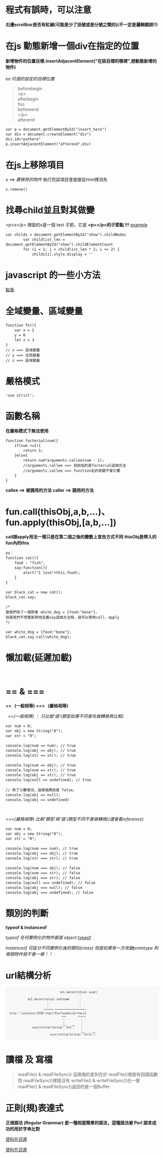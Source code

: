 # 程式有誤時，可以注意
**右邊scrollbar是否有紅線(可能是少了括號或是分號之類的)(不一定是邏輯錯誤!!)**

# 在js 動態新增一個div在指定的位置

#### 新增物件的位置目標.insertAdjacentElement("在該目標的哪裡",想動態新增的物件)

*ex:可選的設定的目標位置*  
>beforebegin  
>\<p\>  
>afterbegin   
>foo  
>beforeend     
>\<\/p\>  
>afterend  

```
var p = document.getElementById("insert_here")
var div = document.createElement("div")
div.id="puthere"
p.insertAdjacentElement("afterend",div)
```




# 在js上移除項目
*x ==> 要移除的物件*
執行完該項目會直接從html裡消失 

```
x.remove()
```




# 找尋child並且對其做變

*\<p>x\</p>* 裡面的x是一個 text 子節，它是 **\<p>\</p>的子節點 !!!**
[example](https://www.w3schools.com/jsref/tryit.asp?filename=tryjsref_node_childnodes_length) 




```
var childs = document.getElementById("show").childNodes
        var childlist_len = document.getElementById("show").childElementCount
        for (i = 1; i < childlist_len * 2; i += 2) {
            childs[i].style.display = ''
```

# javascript 的一些小方法

[點我](http://jjnnykimo.pixnet.net/blog/post/23631565-%5B%E6%95%99%E5%AD%B8%5D-40%E7%A8%AE%E7%B6%B2%E7%AB%99%E5%B8%B8%E7%94%A8javascript%E6%8A%80%E5%B7%A7)

# 全域變量、區域變量

```
function fn(){
    var x = 2 
    y = 6
    let z = 3 
}
// x ==> 區域變量
// y ==> 全局變量
// z ==> 區域變量
```
# 嚴格模式
````
'use strict';
````

# 函數名稱

**在嚴格模式下無法使用**


```
function facterial(num){
    if(num <=1){
        return 1;
    }else{
        return num*arguments.callee(num - 1);
        //arguments.callee ==> 目前指的是facterial這個方法
        //arguments.callee ==> function名的改變不會引響
    }
}
```
**callee ==> 被調用的方法**
**caller ==> 調用的方法**

# fun.call(thisObj,a,b,...)、fun.apply(thisObj,[a,b,...])

**call跟apply用法一樣只是在第二個之後的變數上宣告方式不同**
**thisObj是帶入的fun內的this**
```
ex：
function cat(){
    food : "fish",
    say:function(){
        alert("I love"+this.food);
    }
}

var black_cat = new cat();
black_cat.say;

/*
當我們有了一個對象 white_dog = {food:"bone"}，
但是我們不想重新對他定義say這個方法時，就可以使用call、apply
*/

var white_dog = {food:"bone"};
black_cat.say.call(white_dog);
```

# 懶加載(延遲加載)

&nbsp;
&nbsp;

# == & ===
**== &nbsp;&nbsp;(一般相等)**
**=== &nbsp;&nbsp;(嚴格相等)**

&nbsp;
*==(一般相等) ：*
*只比較'值'(類型如果不同會先做轉換再比較)*

````
var num = 0;
var obj = new String("0");
var str = "0";

console.log(num == num); // true
console.log(obj == obj); // true
console.log(str == str); // true

console.log(num == obj); // true
console.log(num == str); // true
console.log(obj == str); // true
console.log(null == undefined); // true

// 除了少數情況，這兩個應該是 false。
console.log(obj == null);
console.log(obj == undefined)
````

&nbsp;

*===(嚴格相等)*
*比較'類型'與'值'(類型不同不會做轉換)(還會看reference)*
````
var num = 0;
var obj = new String("0");
var str = "0";

console.log(num === num); // true
console.log(obj === obj); // true
console.log(str === str); // true

console.log(num === obj); // false
console.log(num === str); // false
console.log(obj === str); // false
console.log(null === undefined); // false
console.log(obj === null); // false
console.log(obj === undefined); // false
````

# 類別的判斷
**typeof & instanceof**

*typeof 任何實例化的物件都是 object*
[typeof](https://developer.mozilla.org/zh-TW/docs/Web/JavaScript/Reference/Operators/typeof)

*instanceof 可區分不同實例化後的類別(class)*
*但是如果有一方改變prototype 則兩個物件就不會一樣！！*

# url結構分析

![url結構分析](urlmassege.png)

# 讀檔 及 寫檔
>readFile() & readFileSync()
這兩個的差別在於 readFile()裡面有回調函數
而 readFileSync()裡面沒有
writeFile() & writeFileSync()也一樣
readFile() & readFileSync()返回的是一個Buffer


# 正則(規)表達式


**正規語法 (Regular Grammar) 是一種相當簡單的語法，這種語法被 Perl 語言成功的用於字串比對**


[資料在這邊](https://atedev.wordpress.com/2007/11/23/%E6%AD%A3%E8%A6%8F%E8%A1%A8%E7%A4%BA%E5%BC%8F-regular-expression/
)

[資料在這邊](http://ccckmit.wikidot.com/regularexpression
)

